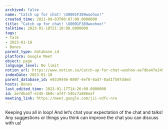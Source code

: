 ```yaml
---
archived: false
name: "Catch up for chat! \U0001F389woohoo!"
created_time: 2021-09-03T00:07:00.0000000
title: "Catch up for chat! \U0001F389woohoo!"
talktime: 2023-01-18T21:10:00.0000000
tags:
- Talk
- 2023-01-18
- Bones
parent_type: database_id
platform: Google Meet
object: page
language_level: No limit
notion_url: https://www.notion.so/Catch-up-for-chat-woohoo-ae7dba47e245460caf4754bc7a886eaf
indexDate: 2023-01-18
parent_database_id: e9339446-880f-4ef0-8ad7-8ad1f507dded
hosts: Bones
last_edited_time: 2023-01-17T14:26:00.0000000
id: ae7dba47-e245-460c-af47-54bc7a886eaf
meeting_link: https://meet.google.com/jii-vdfc-nre
---
```


Keeping you all in loop! And let’s chat your expectation of the chat and talks!
Any suggestions or things you think can improve the chat you can discuss with us!






